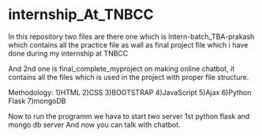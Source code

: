 # internship_At_TNBCC
In this repository two files are there one which is Intern-batch_TBA-prakash which contains all the practice file as wall as final project file which i have done during my internship at TNBCC 

And 2nd one is final_complete_myproject on making online chatbot, it contains all the files which is used in the project with proper file structure.

Methodology:
   1)HTML
   2)CSS
   3)BOOTSTRAP
   4)JavaScript
   5)Ajax
   6)Python Flask
   7)mongoDB
   
Now to run the programm we hava to start two server 1st python flask and mongo db server
And now you can talk with chatbot.
